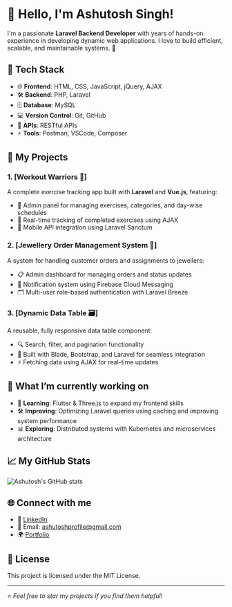 # 👋 Hello, I'm Ashutosh Singh!

I'm a passionate **Laravel Backend Developer** with years of hands-on experience in developing dynamic web applications. I love to build efficient, scalable, and maintainable systems. 🚀

## 💼 Tech Stack
- 🌐 **Frontend**: HTML, CSS, JavaScript, jQuery, AJAX
- 🛠️ **Backend**: PHP, Laravel
- 🗄️ **Database**: MySQL
- 💻 **Version Control**: Git, GitHub
- 🔗 **APIs**: RESTful APIs
- ⚡ **Tools**: Postman, VSCode, Composer

## 📌 My Projects
### 1. [Workout Warriors 💪]
A complete exercise tracking app built with **Laravel** and **Vue.js**, featuring:
- 🌟 Admin panel for managing exercises, categories, and day-wise schedules
- 🔄 Real-time tracking of completed exercises using AJAX
- 📱 Mobile API integration using Laravel Sanctum

### 2. [Jewellery Order Management System 💍]
A system for handling customer orders and assignments to jewellers:
- 📋 Admin dashboard for managing orders and status updates
- 📨 Notification system using Firebase Cloud Messaging
- 🗂️ Multi-user role-based authentication with Laravel Breeze

### 3. [Dynamic Data Table 🗃️]
A reusable, fully responsive data table component:
- 🔍 Search, filter, and pagination functionality
- 🎨 Built with Blade, Bootstrap, and Laravel for seamless integration
- ⚡ Fetching data using AJAX for real-time updates

## 🔧 What I’m currently working on
- 🌱 **Learning**: Flutter & Three.js to expand my frontend skills
- 🛠️ **Improving**: Optimizing Laravel queries using caching and improving system performance
- 📊 **Exploring**: Distributed systems with Kubernetes and microservices architecture

## 📈 My GitHub Stats
![Ashutosh's GitHub stats](https://github-readme-stats.vercel.app/api?username=itsashusing&show_icons=true&theme=radical)

## 🌐 Connect with me
- 💼 [LinkedIn](https://linkedin.com/in/itsashusing)
- 📧 Email: ashutoshprofile@gmail.com
- 🌍 [Portfolio](https://portfolio245.netlify.app)

## 📜 License
This project is licensed under the MIT License.

---

⭐️ *Feel free to star my projects if you find them helpful!*


<!---
itsashusing/itsashusing is a ✨ special ✨ repository because its `README.md` (this file) appears on your GitHub profile.
You can click the Preview link to take a look at your changes.
--->
